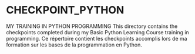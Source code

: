 # CHECKPOINT_PYTHON
MY TRAINING IN PYTHON PROGRAMMING
This directory contains the checkpoints completed during my Basic Python Learning Course training in programming.
Ce répertoire contient les checkpoints accomplis lors de ma formation sur les bases de la programmation en Python.
